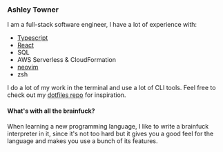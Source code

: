 ### Ashley Towner

I am a full-stack software engineer, I have a lot of experience with:

- [Typescript](https://github.com/microsoft/TypeScript)
- [React](https://github.com/facebook/react)
- SQL
- AWS Serverless & CloudFormation
- [neovim](https://github.com/neovim/neovim)
- zsh

I do a lot of my work in the terminal and use a lot of CLI tools. Feel free to check out my [dotfiles repo](https://github.com/ashleytowner/dotfiles) for inspiration. 

#### What's with all the brainfuck?

When learning a new programming language, I like to write a brainfuck interpreter in it, since it's not too hard but it gives you a good feel for the language and makes you use a bunch of its features.
